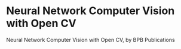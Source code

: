# Neural Network Computer Vision with Open CV
 Neural Network Computer Vision with Open CV, by BPB Publications
